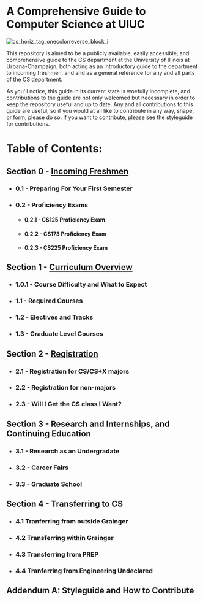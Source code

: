 # A Comprehensive Guide to Computer Science at UIUC

![cs_horiz_tag_onecolorreverse_block_i](https://user-images.githubusercontent.com/50086310/117201824-b48f3480-adb2-11eb-91be-f6a80b0167cf.png)

This repository is aimed to be a publicly available, easily accessible, and comprehensive guide to the CS department at the University of Illinois at Urbana-Champaign, both acting as an introductory guide to the department to incoming freshmen, and and as a general reference for any and all parts of the CS department. 

As you'll notice, this guide in its current state is woefully incomplete, and contributions to the guide are not only welcomed but necessary in order to keep the repository useful and up to date. Any and all contributions to this guide are useful, so if you would at all like to contribute in any way, shape, or form, please do so. If you want to contribute, please see the styleguide for contributions.

# Table of Contents:

## Section 0 - [Incoming Freshmen](https://github.com/mersaults/uiuc-cs-incoming-freshman-guide/blob/main/guide/section0.md)
  * ### 0.1 - Preparing For Your First Semester
  * ### 0.2 - Proficiency Exams
    * #### 0.2.1 - CS125 Proficiency Exam
    * #### 0.2.2 - CS173 Proficiency Exam
    * #### 0.2.3 - CS225 Proficiency Exam

## Section 1 - [Curriculum Overview](https://github.com/mersaults/uiuc-cs-incoming-freshman-guide/blob/main/guide/section1.md)
 * ### 1.0.1 - Course Difficulty and What to Expect
 * ### 1.1 - Required Courses
 * ### 1.2 - Electives and Tracks
 * ### 1.3 - Graduate Level Courses

## Section 2 - [Registration](https://github.com/mersaults/uiuc-cs-incoming-freshman-guide/blob/main/guide/section2.md)
 * ### 2.1 -  Registration for CS/CS+X majors
 * ### 2.2 - Registration for non-majors
 * ### 2.3 - Will I Get the CS class I Want?

## Section 3 - Research and Internships, and Continuing Education
 * ### 3.1 - Research as an Undergradate 
 * ### 3.2 - Career Fairs
 * ### 3.3 - Graduate School

## Section 4 - Transferring to CS
 * ### 4.1 Tranferring from outside Grainger
 * ### 4.2 Transferring within Grainger
 * ### 4.3 Transferring from PREP
 * ### 4.4 Tranferring from Engineering Undeclared

## Addendum A: Styleguide and How to Contribute
